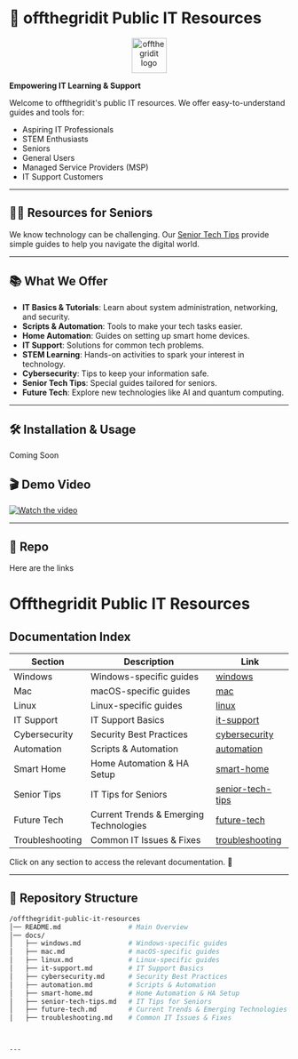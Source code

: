 # 🌟 offthegridit Public IT Resources

<p align="center">
  <img src="https://offthegridit.com/wp-content/uploads/2024/05/offthergridit-logo-tree1.jpg" alt="offthegridit logo" width="63">
</p>

**Empowering IT Learning & Support**

Welcome to offthegridit's public IT resources. We offer easy-to-understand guides and tools for:

- Aspiring IT Professionals
- STEM Enthusiasts
- Seniors
- General Users
- Managed Service Providers (MSP)
- IT Support Customers

---

## 👵👴 Resources for Seniors

We know technology can be challenging. Our [Senior Tech Tips](https://github.com/michaelbolanos/offthegridit-core/blob/main/docs/senior-tech-tips.md) provide simple guides to help you navigate the digital world.

---

## 📚 What We Offer

- **IT Basics & Tutorials**: Learn about system administration, networking, and security.
- **Scripts & Automation**: Tools to make your tech tasks easier.
- **Home Automation**: Guides on setting up smart home devices.
- **IT Support**: Solutions for common tech problems.
- **STEM Learning**: Hands-on activities to spark your interest in technology.
- **Cybersecurity**: Tips to keep your information safe.
- **Senior Tech Tips**: Special guides tailored for seniors.
- **Future Tech**: Explore new technologies like AI and quantum computing.

---

## 🛠 Installation & Usage
Coming Soon

## 🎬 Demo Video
[![Watch the video](https://img.youtube.com/vi/reAXSyYBFM4/maxresdefault.jpg)](https://www.youtube.com/watch?v=reAXSyYBFM4)

---


## 📂 Repo
Here are the links

# Offthegridit Public IT Resources

## Documentation Index

| Section         | Description                                      | Link |
|----------------|--------------------------------------------------|------|
| Windows        | Windows-specific guides                         | [windows](https://github.com/michaelbolanos/offthegridit-public-it-resources/blob/main/docs/windows.md) |
| Mac           | macOS-specific guides                            | [mac](https://github.com/michaelbolanos/offthegridit-public-it-resources/blob/main/docs/mac.md) |
| Linux         | Linux-specific guides                            | [linux](https://github.com/michaelbolanos/offthegridit-public-it-resources/blob/main/docs/linux.md) |
| IT Support    | IT Support Basics                                | [it-support](https://github.com/michaelbolanos/offthegridit-public-it-resources/blob/main/docs/it-support.md) |
| Cybersecurity | Security Best Practices                          | [cybersecurity](https://github.com/michaelbolanos/offthegridit-public-it-resources/blob/main/docs/cybersecurity.md) |
| Automation    | Scripts & Automation                             | [automation](https://github.com/michaelbolanos/offthegridit-public-it-resources/blob/main/docs/automation.md) |
| Smart Home    | Home Automation & HA Setup                      | [smart-home](https://github.com/michaelbolanos/offthegridit-public-it-resources/blob/main/docs/smart-home.md) |
| Senior Tips   | IT Tips for Seniors                             | [senior-tech-tips](https://github.com/michaelbolanos/offthegridit-public-it-resources/blob/main/docs/senior-tech-tips.md) |
| Future Tech   | Current Trends & Emerging Technologies         | [future-tech](https://github.com/michaelbolanos/offthegridit-public-it-resources/blob/main/docs/future-tech.md) |
| Troubleshooting | Common IT Issues & Fixes                      | [troubleshooting](https://github.com/michaelbolanos/offthegridit-public-it-resources/blob/main/docs/troubleshooting.md) |

Click on any section to access the relevant documentation. 🚀


---



## 📂 Repository Structure
```bash
/offthegridit-public-it-resources
│── README.md                 # Main Overview
│── docs/
│   ├── windows.md            # Windows-specific guides
│   ├── mac.md                # macOS-specific guides
│   ├── linux.md              # Linux-specific guides
│   ├── it-support.md         # IT Support Basics
│   ├── cybersecurity.md      # Security Best Practices
│   ├── automation.md         # Scripts & Automation
│   ├── smart-home.md         # Home Automation & HA Setup
│   ├── senior-tech-tips.md   # IT Tips for Seniors
│   ├── future-tech.md        # Current Trends & Emerging Technologies
│   ├── troubleshooting.md    # Common IT Issues & Fixes



---


